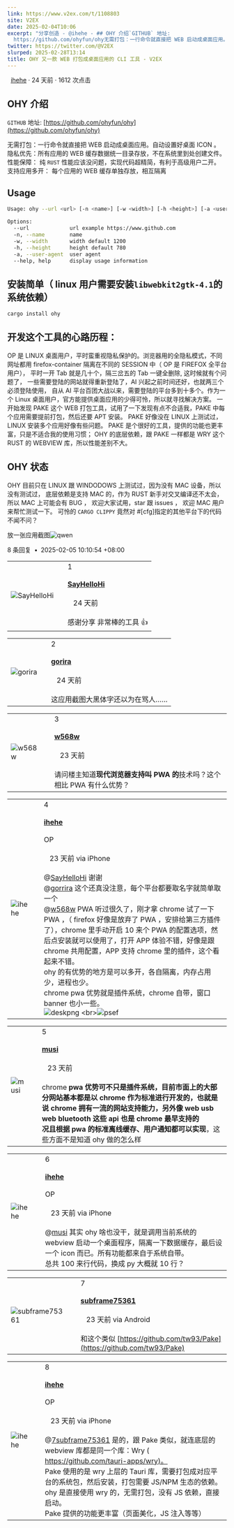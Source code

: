 ```yaml
---
link: https://www.v2ex.com/t/1108803
site: V2EX
date: 2025-02-04T10:06
excerpt: "分享创造 - @ihehe - ## OHY 介绍`GITHUB` 地址:
  https://github.com/ohyfun/ohy无需打包：一行命令就直接把 WEB 启动成桌面应用。自动设置好桌面 ICON 。"
twitter: https://twitter.com/@V2EX
slurped: 2025-02-28T13:14
title: OHY 又一款 WEB 打包成桌面应用的 CLI 工具 - V2EX
---
```

  
  [ihehe](/member/ihehe) · 24 天前 · 1612 次点击

## OHY 介绍

`GITHUB` 地址: [https://github.com/ohyfun/ohy](https://github.com/ohyfun/ohy)

无需打包：一行命令就直接把 WEB 启动成桌面应用。自动设置好桌面 ICON 。 隐私优先：所有应用的 WEB 缓存数据统一目录存放，不在系统里到处创建文件。 性能保障： 纯 `RUST` 性能应该没问题，实现代码超精简，有利于高级用户二开。 支持应用多开： 每个应用的 WEB 缓存单独存放，相互隔离

## Usage

```bash
Usage: ohy --url <url> [-n <name>] [-w <width>] [-h <height>] [-a <user-agent>]

Options:
  --url             url example https://www.github.com
  -n, --name        name
  -w, --width       width default 1200
  -h, --height      height default 780
  -a, --user-agent  user agent
  --help, help      display usage information
```

## 安装简单（ linux 用户需要安装`libwebkit2gtk-4.1`的系统依赖）

```bash
cargo install ohy
```

## 开发这个工具的心路历程：

OP 是 LINUX 桌面用户，平时蛮重视隐私保护的。浏览器用的全隐私模式，不同网址都用 firefox-container 隔离在不同的 SESSION 中（ OP 是 FIREFOX 全平台用户）， 平时一开 Tab 就是几十个，隔三岔五的 Tab 一键全删除, 这时候就有个问题了， 一些需要登陆的网站就得重新登陆了，AI 兴起之前时间还好，也就两三个必须登陆使用， 自从 AI 平台百团大战以来，需要登陆的平台多到十多个。作为一个 Linux 桌面用户，官方能提供桌面应用的少得可怜，所以就寻找解决方案。 一开始发现 PAKE 这个 WEB 打包工具，试用了一下发现有点不合适我，PAKE 中每个应用需要提前打包，然后还要 APT 安装。 PAKE 好像没在 LINUX 上测试过，LINUX 安装多个应用好像有些问题。 PAKE 是个很好的工具，提供的功能也更丰富，只是不适合我的使用习惯； OHY 的底层依赖，跟 PAKE 一样都是 WRY 这个 RUST 的 WEBVIEW 库，所以性能差别不大。

## OHY 状态

OHY 目前只在 LINUX 跟 WINDODOWS 上测试过，因为没有 MAC 设备，所以没有测试过， 底层依赖是支持 MAC 的，作为 RUST 新手对交叉编译还不太会，所以 MAC 上可能会有 BUG ， 欢迎大家试用，star 跟 issues ， 欢迎 MAC 用户来帮忙测试一下。 可怜的 `CARGO CLIPPY` 竟然对 #[cfg]指定的其他平台下的代码不闻不问？

放一张应用截图![qwen](https://github.com/user-attachments/assets/eec15bdd-f1fa-4364-bd5c-e6229b70a46b)

8 条回复  **•**  2025-02-05 10:10:54 +08:00

|   |   |   |
|---|---|---|
|![SayHelloHi](https://cdn.v2ex.com/avatar/d961/3cd9/563553_normal.png?m=1739072847)||1<br><br>**[SayHelloHi](/member/SayHelloHi)**  <br><br>   24 天前<br><br>感谢分享 非常棒的工具 👍|

|   |   |   |
|---|---|---|
|![gorira](https://cdn.v2ex.com/avatar/af64/43c4/637633_normal.png?m=1688805105)||2<br><br>**[gorira](/member/gorira)**  <br><br>   24 天前<br><br>这应用截图大黑体字还以为在骂人……|

|                                                                                       |     |                                                                                                          |
| ------------------------------------------------------------------------------------- | --- | -------------------------------------------------------------------------------------------------------- |
| ![w568w](https://cdn.v2ex.com/gravatar/a07da489e1f63eaa83cded683786df23?s=48&d=retro) |     | 3<br><br>**[w568w](/member/w568w)**  <br><br>   23 天前<br><br>请问楼主知道**现代浏览器支持叫 PWA 的**技术吗？这个相比 PWA 有什么优势？ |

|   |   |   |
|---|---|---|
|![ihehe](https://cdn.v2ex.com/avatar/699d/92be/520833_normal.png?m=1738634679)||4<br><br>**[ihehe](/member/ihehe)**  <br><br>OP<br><br>   23 天前 via iPhone<br><br>@[SayHelloHi](/member/SayHelloHi) 谢谢  <br>@[gorrira](/member/gorrira) 这个还真没注意，每个平台都要取名字就简单取一个  <br>@[w568w](/member/w568w) PWA 听过很久了，刚才拿 chrome 试了一下 PWA ，（ firefox 好像是放弃了 PWA ，安排给第三方插件了），chrome 里手动开启 10 来个 PWA 的配置选项，然后点安装就可以使用了，打开 APP 体验不错，好像是跟 chrome 共用配置，APP 支持 chrome 里的插件，这个看起来不错。  <br>ohy 的有优势的地方是可以多开，各自隔离，内存占用少，进程也少。  <br>chrome pwa 优势就是插件系统，chrome 自带，窗口 banner 也小一些。  <br>![deskpng]( [https://github.com/user-attachments/assets/d6d0f03b-9039-4eec-9aed-bcdd9595d32f](https://github.com/user-attachments/assets/d6d0f03b-9039-4eec-9aed-bcdd9595d32f))  <br>![psef]( [https://github.com/user-attachments/assets/bfe34136-826d-4872-87ba-72a34e48c3cf](https://github.com/user-attachments/assets/bfe34136-826d-4872-87ba-72a34e48c3cf))|

|                                                                               |     |                                                                                                                                                                                                                                                    |
| ----------------------------------------------------------------------------- | --- | -------------------------------------------------------------------------------------------------------------------------------------------------------------------------------------------------------------------------------------------------- |
| ![musi](https://cdn.v2ex.com/avatar/3c30/8c17/303588_normal.png?m=1691313864) |     | 5<br><br>**[musi](/member/musi)**  <br><br>   23 天前<br><br>chrome **pwa 优势可不只是插件系统，目前市面上的大部分网站基本都是以 chrome 作为标准进行开发的，也就是说 chrome 拥有一流的网站支持能力，另外像 web usb web bluetooth 这些 api 也是 chrome 最早支持的  <br>况且根据 pwa 的标准离线缓存、用户通知都可以实现**，这些方面不是知道 ohy 做的怎么样 |

|   |   |   |
|---|---|---|
|![ihehe](https://cdn.v2ex.com/avatar/699d/92be/520833_normal.png?m=1738634679)||6<br><br>**[ihehe](/member/ihehe)**  <br><br>OP<br><br>   23 天前 via iPhone<br><br>@[musi](/member/musi) 其实 ohy 啥也没干，就是调用当前系统的 webview 启动一个桌面程序，隔离一下数据缓存，最后设一个 icon 而已。所有功能都来自于系统自带。  <br>总共 100 来行代码，换成 py 大概就 10 行？|

|   |   |   |
|---|---|---|
|![subframe75361](https://cdn.v2ex.com/avatar/b115/3d02/587457_normal.png?m=1673837359)||7<br><br>**[subframe75361](/member/subframe75361)**  <br><br>   23 天前 via Android<br><br>和这个类似 [https://github.com/tw93/Pake](https://github.com/tw93/Pake)|

|   |   |   |
|---|---|---|
|![ihehe](https://cdn.v2ex.com/avatar/699d/92be/520833_normal.png?m=1738634679)||8<br><br>**[ihehe](/member/ihehe)**  <br><br>OP<br><br>   23 天前 via iPhone<br><br>@[7subframe75361](/member/7subframe75361) 是的，跟 Pake 类似，就连底层的 webview 库都是同一个库：Wry ( [https://github.com/tauri-apps/wry)。](https://github.com/tauri-apps/wry\)。)  <br>Pake 使用的是 wry 上层的 Tauri 库，需要打包成对应平台的系统包，然后安装，打包需要 JS/NPM 生态的依赖。  <br>ohy 是直接使用 wry 的，无需打包，没有 JS 依赖，直接启动。  <br>Pake 提供的功能更丰富（页面美化，JS 注入等等）|

